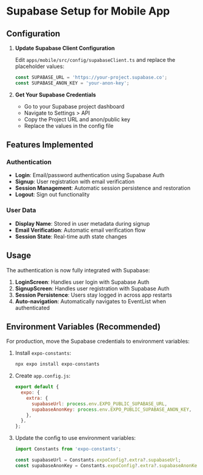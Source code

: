 # Supabase Setup for Mobile App

## Configuration

1. **Update Supabase Client Configuration**
   
   Edit `apps/mobile/src/config/supabaseClient.ts` and replace the placeholder values:
   
   ```typescript
   const SUPABASE_URL = 'https://your-project.supabase.co';
   const SUPABASE_ANON_KEY = 'your-anon-key';
   ```

2. **Get Your Supabase Credentials**
   
   - Go to your Supabase project dashboard
   - Navigate to Settings > API
   - Copy the Project URL and anon/public key
   - Replace the values in the config file

## Features Implemented

### Authentication
- **Login**: Email/password authentication using Supabase Auth
- **Signup**: User registration with email verification
- **Session Management**: Automatic session persistence and restoration
- **Logout**: Sign out functionality

### User Data
- **Display Name**: Stored in user metadata during signup
- **Email Verification**: Automatic email verification flow
- **Session State**: Real-time auth state changes

## Usage

The authentication is now fully integrated with Supabase:

1. **LoginScreen**: Handles user login with Supabase Auth
2. **SignupScreen**: Handles user registration with Supabase Auth
3. **Session Persistence**: Users stay logged in across app restarts
4. **Auto-navigation**: Automatically navigates to EventList when authenticated

## Environment Variables (Recommended)

For production, move the Supabase credentials to environment variables:

1. Install `expo-constants`:
   ```bash
   npx expo install expo-constants
   ```

2. Create `app.config.js`:
   ```javascript
   export default {
     expo: {
       extra: {
         supabaseUrl: process.env.EXPO_PUBLIC_SUPABASE_URL,
         supabaseAnonKey: process.env.EXPO_PUBLIC_SUPABASE_ANON_KEY,
       },
     },
   };
   ```

3. Update the config to use environment variables:
   ```typescript
   import Constants from 'expo-constants';
   
   const supabaseUrl = Constants.expoConfig?.extra?.supabaseUrl;
   const supabaseAnonKey = Constants.expoConfig?.extra?.supabaseAnonKey;
   ```
